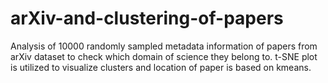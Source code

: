 # arXiv-and-clustering-of-papers

Analysis of 10000 randomly sampled metadata information of papers from arXiv dataset to
check which domain of science they belong to. t-SNE plot is utilized to visualize clusters and location
of paper is based on kmeans.   